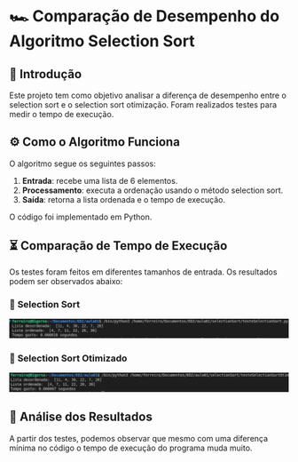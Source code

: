 # 🏎️ Comparação de Desempenho do Algoritmo Selection Sort

## 📖 Introdução
Este projeto tem como objetivo analisar a diferença de desempenho entre o selection sort e o selection sort otimização. Foram realizados testes para medir o tempo de execução.
## ⚙️ Como o Algoritmo Funciona
O algoritmo segue os seguintes passos:

1. **Entrada**: recebe uma lista de 6 elementos.
2. **Processamento**: executa a ordenação usando o método selection sort.
3. **Saída**: retorna a lista ordenada e o tempo de execução.

O código foi implementado em Python.

## ⏳ Comparação de Tempo de Execução

Os testes foram feitos em diferentes tamanhos de entrada. Os resultados podem ser observados abaixo:

### 📌 **Selection Sort**  
![Execução selectionSort](SelectionSort.png)

### 📌 **Selection Sort Otimizado**  
![Execução com selectionSortotimizado](SelectionSortOtimizado.png)


## 🔬 Análise dos Resultados
A partir dos testes, podemos observar que mesmo com uma diferença mínima no código o tempo de execução do programa muda muito.
